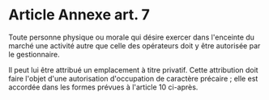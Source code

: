 # Article Annexe art. 7

Toute personne physique ou morale qui désire exercer dans l'enceinte du marché une activité autre que celle des opérateurs doit y être autorisée par le gestionnaire.

Il peut lui être attribué un emplacement à titre privatif. Cette attribution doit faire l'objet d'une autorisation d'occupation de caractère précaire ; elle est accordée dans les formes prévues à l'article 10 ci-après.
